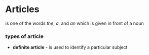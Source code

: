 # Articles
is one of the words *the*, *a*, and *an* which is given in front of a noun

### types of article
- **definite article** - is used to identify a particular subject
